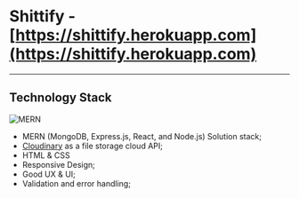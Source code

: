 # Shittify - [https://shittify.herokuapp.com](https://shittify.herokuapp.com)
***
## Technology Stack
![MERN](https://miro.medium.com/max/1400/1*k0SazfSJ-tPSBbt2WDYIyw.png)
* MERN (MongoDB, Express.js, React, and Node.js) Solution stack;
* [Cloudinary](https://cloudinary.com/) as a file storage cloud API;
* HTML & CSS
* Responsive Design;
* Good UX & UI;
* Validation and error handling;
